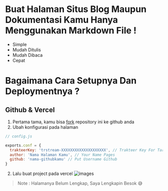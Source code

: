 # Buat Halaman Situs Blog Maupun Dokumentasi Kamu Hanya Menggunakan Markdown File !

- Simple
- Mudah Ditulis
- Mudah Dibaca
- Cepat

# Bagaimana Cara Setupnya Dan Deploymentnya ?

## Github & Vercel

1. Pertama tama, kamu bisa [fork](https://github.com/ernestoyoofi/markdown-site/frok) repository ini ke github anda
2. Ubah konfigurasi pada halaman
``` js
// config.js

exports.conf = {
  trakteerKey: 'trstream-XXXXXXXXXXXXXXXXXXXX', // Trakteer Key For Target
  author: 'Nama Halaman Kamu', // Your Name Pages
  github: 'nama-githubkamu' // Put Username Github
}
```
2. Lalu buat project pada vercel
![images](/assets?i=create-project-vercel.png)

> Note : Halamanya Belum Lengkap, Saya Lengkapin Besok 😅